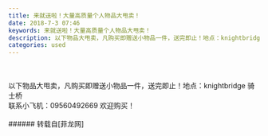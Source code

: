 ```yaml
---
title: 来就送啦！大量高质量个人物品大甩卖！
date: 2018-7-3 07:46
keywords: 来就送啦！大量高质量个人物品大甩卖！
description: 以下物品大甩卖，凡购买即赠送小物品一件，送完即止！地点：knightbridge 骑士桥联系小飞机：09560492669 欢迎购买！
categories: used
---
```

<td class="t_f" id="postmessage_1473335">

<br/>
<br/>
以下物品大甩卖，凡购买即赠送小物品一件，送完即止！地点：knightbridge 骑士桥<br/>
联系小飞机：09560492669 欢迎购买！<br/>
<br/>
</td>
###### 转载自[菲龙网]